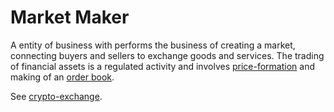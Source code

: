 # Market Maker
A entity of business with performs the business of creating a market, connecting buyers and sellers to exchange goods and services. The trading of financial assets is a regulated activity and involves [price-formation](price-formation.md) and making of an [order book](order-book.md).

See [crypto-exchange](crypto-exchange.md).